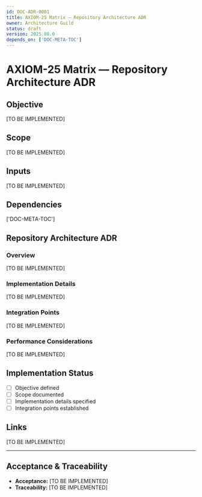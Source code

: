 ```yaml
---
id: DOC-ADR-0001
title: AXIOM-25 Matrix — Repository Architecture ADR
owner: Architecture Guild
status: draft
version: 2025.08.0
depends_on: ['DOC-META-TOC']
---
```


# AXIOM-25 Matrix — Repository Architecture ADR

## Objective
[TO BE IMPLEMENTED]

## Scope
[TO BE IMPLEMENTED]

## Inputs
[TO BE IMPLEMENTED]

## Dependencies
['DOC-META-TOC']

## Repository Architecture ADR

### Overview
[TO BE IMPLEMENTED]

### Implementation Details
[TO BE IMPLEMENTED]

### Integration Points
[TO BE IMPLEMENTED]

### Performance Considerations
[TO BE IMPLEMENTED]

## Implementation Status
- [ ] Objective defined
- [ ] Scope documented
- [ ] Implementation details specified
- [ ] Integration points established

## Links
[TO BE IMPLEMENTED]

---

## Acceptance & Traceability
- **Acceptance:** [TO BE IMPLEMENTED]
- **Traceability:** [TO BE IMPLEMENTED]
